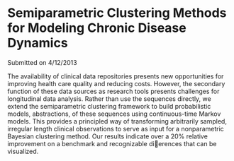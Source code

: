 Semiparametric Clustering Methods for Modeling Chronic Disease Dynamics
=========
Submitted on 4/12/2013

The availability of clinical data repositories presents new opportunities for improving 
health care quality and reducing costs.  However, the secondary function of these data 
sources as research tools presents challenges for longitudinal data analysis. Rather
than use the sequences directly, we extend the semiparametric clustering framework to 
build probabilistic models, abstractions, of these sequences using continuous-time 
Markov models. This provides a principled way of transforming arbitrarily sampled,
irregular length clinical observations to serve as input for a nonparametric Bayesian 
clustering method. Our results indicate over a 20% relative improvement on a benchmark
and recognizable dierences that can be visualized.



